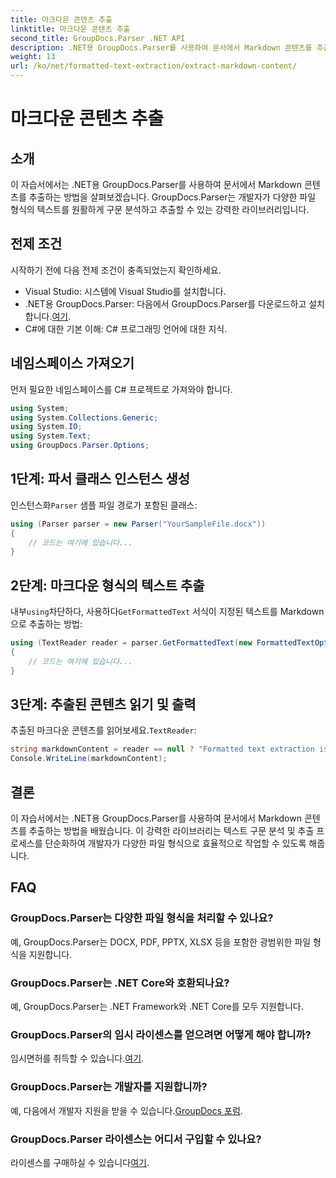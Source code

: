 ```yaml
---
title: 마크다운 콘텐츠 추출
linktitle: 마크다운 콘텐츠 추출
second_title: GroupDocs.Parser .NET API
description: .NET용 GroupDocs.Parser를 사용하여 문서에서 Markdown 콘텐츠를 추출하는 방법을 알아보세요. 이 튜토리얼에서는 원활한 텍스트 추출을 위한 단계별 지침을 제공합니다.
weight: 13
url: /ko/net/formatted-text-extraction/extract-markdown-content/
---
```


# 마크다운 콘텐츠 추출

## 소개
이 자습서에서는 .NET용 GroupDocs.Parser를 사용하여 문서에서 Markdown 콘텐츠를 추출하는 방법을 살펴보겠습니다. GroupDocs.Parser는 개발자가 다양한 파일 형식의 텍스트를 원활하게 구문 분석하고 추출할 수 있는 강력한 라이브러리입니다.
## 전제 조건
시작하기 전에 다음 전제 조건이 충족되었는지 확인하세요.
- Visual Studio: 시스템에 Visual Studio를 설치합니다.
-  .NET용 GroupDocs.Parser: 다음에서 GroupDocs.Parser를 다운로드하고 설치합니다.[여기](https://releases.groupdocs.com/parser/net/).
- C#에 대한 기본 이해: C# 프로그래밍 언어에 대한 지식.

## 네임스페이스 가져오기
먼저 필요한 네임스페이스를 C# 프로젝트로 가져와야 합니다.
```csharp
using System;
using System.Collections.Generic;
using System.IO;
using System.Text;
using GroupDocs.Parser.Options;
```
## 1단계: 파서 클래스 인스턴스 생성
 인스턴스화`Parser` 샘플 파일 경로가 포함된 클래스:
```csharp
using (Parser parser = new Parser("YourSampleFile.docx"))
{
    // 코드는 여기에 있습니다...
}
```
## 2단계: 마크다운 형식의 텍스트 추출
 내부`using`차단하다, 사용하다`GetFormattedText` 서식이 지정된 텍스트를 Markdown으로 추출하는 방법:
```csharp
using (TextReader reader = parser.GetFormattedText(new FormattedTextOptions(FormattedTextMode.Markdown)))
{
    // 코드는 여기에 있습니다...
}
```
## 3단계: 추출된 콘텐츠 읽기 및 출력
 추출된 마크다운 콘텐츠를 읽어보세요.`TextReader`:
```csharp
string markdownContent = reader == null ? "Formatted text extraction isn't supported" : reader.ReadToEnd();
Console.WriteLine(markdownContent);
```

## 결론
이 자습서에서는 .NET용 GroupDocs.Parser를 사용하여 문서에서 Markdown 콘텐츠를 추출하는 방법을 배웠습니다. 이 강력한 라이브러리는 텍스트 구문 분석 및 추출 프로세스를 단순화하여 개발자가 다양한 파일 형식으로 효율적으로 작업할 수 있도록 해줍니다.
## FAQ
### GroupDocs.Parser는 다양한 파일 형식을 처리할 수 있나요?
예, GroupDocs.Parser는 DOCX, PDF, PPTX, XLSX 등을 포함한 광범위한 파일 형식을 지원합니다.
### GroupDocs.Parser는 .NET Core와 호환되나요?
예, GroupDocs.Parser는 .NET Framework와 .NET Core를 모두 지원합니다.
### GroupDocs.Parser의 임시 라이센스를 얻으려면 어떻게 해야 합니까?
 임시면허를 취득할 수 있습니다.[여기](https://purchase.groupdocs.com/temporary-license/).
### GroupDocs.Parser는 개발자를 지원합니까?
 예, 다음에서 개발자 지원을 받을 수 있습니다.[GroupDocs 포럼](https://forum.groupdocs.com/c/parser/17).
### GroupDocs.Parser 라이센스는 어디서 구입할 수 있나요?
 라이센스를 구매하실 수 있습니다[여기](https://purchase.groupdocs.com/buy).